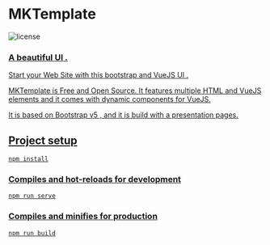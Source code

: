 # MKTemplate
![license](https://img.shields.io/badge/license-MIT-blue.svg) <a href="https://github.com/creativetimofficial/vue-notus/issues?q=is%3Aopen+is%3Aissue" target="_blank">
### A beautiful UI .

Start your Web Site with this bootstrap and VueJS UI . 

MKTemplate is Free and Open Source. It features multiple HTML and VueJS elements and it comes with dynamic components for VueJS.

It is based on Bootstrap v5 , and it is build with a presentation pages.

## Project setup
```
npm install
```

### Compiles and hot-reloads for development
```
npm run serve
```

### Compiles and minifies for production
```
npm run build
```


